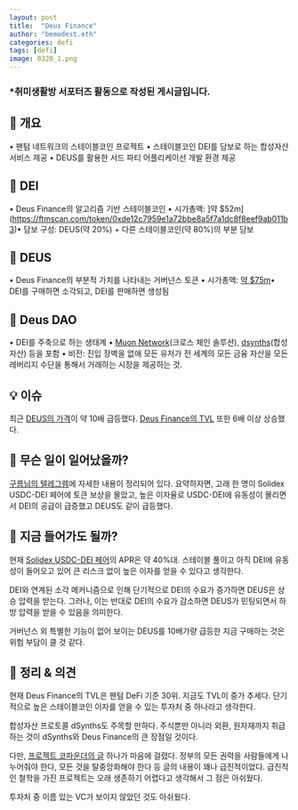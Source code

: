 ```yaml
---
layout: post
title:  "Deus Finance"
author: "bemodest.eth"
categories: defi
tags: [defi]
image: 0320_1.png
---
```


### *취미생활방 서포터즈 활동으로 작성된 게시글입니다.

## 🔎 개요
• 팬텀 네트워크의 스테이블코인 프로젝트
• 스테이블코인 DEI를 담보로 하는 합성자산 서비스 제공
• DEUS를 활용한 서드 파티 어플리케이선 개발 환경 제공

## 🔎 DEI
• Deus Finance의 알고리즘 기반 스테이블코인
• 시가총액: ]약 $52m](https://ftmscan.com/token/0xde12c7959e1a72bbe8a5f7a1dc8f8eef9ab011b3)• 담보 구성: DEUS(약 20%) + 다른 스테이블코인(약 80%)의 부분 담보

## 🔎 DEUS
• Deus Finance의 부분적 가치를 나타내는 거버넌스 토큰
• 시가총액: [약 $75m](https://ftmscan.com/token/0xde5ed76e7c05ec5e4572cfc88d1acea165109e44)• DEI를 구매하면 소각되고, DEI를 판매하면 생성됨

## 🔎 Deus DAO
• DEI를 주축으로 하는 생태계
• [Muon Network](https://www.muon.net/)(크로스 체인 솔루션), [dsynths](https://app.dsynths.com/trade)(합성자산) 등을 포함
• 비전: 진입 장벽을 없애 모든 유저가 전 세계의 모든 금융 자산을 모든 레버리지 수단을 통해서 거래하는 시장을 제공하는 것.

## 💡 이슈
최근 [DEUS의 가격](https://coinmarketcap.com/currencies/deus-finance-2/)이 약 10배 급등했다. [Deus Finance의 TVL](https://defillama.com/protocol/deus-finance) 또한 6배 이상 상승했다.

## 🔎 무슨 일이 일어났을까?
[구름님의 텔레그렘](https://t.me/GROOM_STUDY/931)에 자세한 내용이 정리되어 있다.
요약하자면, 고래 한 명이 Solidex USDC-DEI 페어에 토큰 보상을 몰았고, 높은 이자율로 USDC-DEI에 유동성이 몰리면서 DEI의 공급이 급증했고 DEUS도 같이 급등했다.

## 🔎 지금 들어가도 될까?
현재 [Solidex USDC-DEI 페어](https://solidexfinance.com/#/pools)의 APR은 약 40%대. 스테이블 풀이고 아직 DEI에 유동성이 들어오고 있어 큰 리스크 없이 높은 이자를 얻을 수 있다고 생각한다.

DEI와 연계된 소각 메커니즘으로 인해 단기적으로 DEI의 수요가 증가하면 DEUS은 상승 압력을 받는다. 그러나, 이는 반대로 DEI의 수요가 감소하면 DEUS가 민팅되면서 하방 압력을 받을 수 있음을 의미한다.

거버넌스 외 특별한 기능이 없어 보이는 DEUS를 10배가량 급등한 지금 구매하는 것은 위험 부담이 클 것 같다.

## 🔎 정리 & 의견
현재 Deus Finance의 TVL은 팬텀 DeFi 기준 30위. 지금도 TVL이 중가 추세다. 단기적으로 높은 스테이블코인 이자를 얻을 수 있는 투자처 중 하나라고 생각한다.

합성자산 프로토콜 dSynths도 주목할 만하다. 주식뿐만 아니라 외환,  원자재까지 취급하는 것이 dSynths와 Deus Finance의 큰 장점일 것이다.

다만, [프로젝트 코파운더의 글](https://lafayettetabor.medium.com/deus-tokenomics-fad5cb4b76c) 하나가 마음에 걸렸다. 정부의 모든 권력을 사람들에게 나누어줘야 한다, 모든 것을 탈중앙화해야 한다 등 글의 내용이 꽤나 급진적이었다. 급진적인 철학을 가진 프로젝트는 오래 생존하기 어렵다고 생각해서 그 점은 아쉬웠다.

투자처 중 이름 있는 VC가 보이지 않았던 것도 아쉬웠다.
